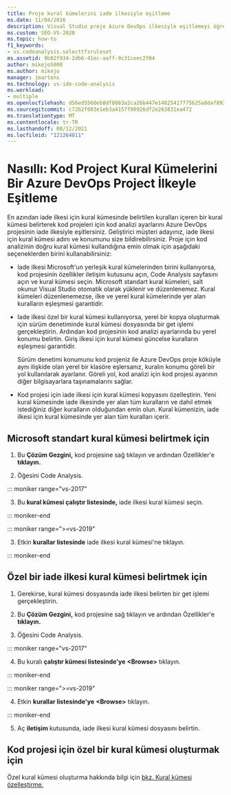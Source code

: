 ```yaml
---
title: Proje kural kümelerini iade ilkesiyle eşitleme
ms.date: 11/04/2016
description: Visual Studio proje Azure DevOps ilkesiyle eşitlemeyi öğrenin.
ms.custom: SEO-VS-2020
ms.topic: how-to
f1_keywords:
- vs.codeanalysis.selecttfsruleset
ms.assetid: 9b02f934-2db6-41ec-aaff-9c31ceec2f04
author: mikejo5000
ms.author: mikejo
manager: jmartens
ms.technology: vs-ide-code-analysis
ms.workload:
- multiple
ms.openlocfilehash: d56ed5560eb8df8083a2ca26b447e14825417775625a8daf89230549eea766ab
ms.sourcegitcommit: c72b2f603e1eb3a4157f00926df2e263831ea472
ms.translationtype: MT
ms.contentlocale: tr-TR
ms.lasthandoff: 08/12/2021
ms.locfileid: "121264811"
---
```

# <a name="how-to-synchronize-code-project-rule-sets-with-an-azure-devops-project-check-in-policy"></a>Nasıllı: Kod Project Kural Kümelerini Bir Azure DevOps Project İlkeyle Eşitleme

En azından iade ilkesi için kural kümesinde belirtilen kuralları içeren bir kural kümesi belirterek kod projeleri için kod analizi ayarlarını Azure DevOps projesinin iade ilkesiyle eşitlersiniz. Geliştirici müşteri adayınız, iade ilkesi için kural kümesi adını ve konumunu size bildirebilirsiniz. Proje için kod analizinin doğru kural kümesi kullandığına emin olmak için aşağıdaki seçeneklerden birini kullanabilirsiniz:

- Iade ilkesi Microsoft'un yerleşik kural kümelerinden birini kullanıyorsa, kod projesinin özellikler iletişim kutusunu açın, Code Analysis sayfasını açın ve kural kümesi seçin. Microsoft standart kural kümeleri, salt okunur Visual Studio otomatik olarak yüklenir ve düzenlenemez. Kural kümeleri düzenlenemezse, ilke ve yerel kural kümelerinde yer alan kuralların eşleşmesi garantidir.

- Iade ilkesi özel bir kural kümesi kullanıyorsa, yerel bir kopya oluşturmak için sürüm denetiminde kural kümesi dosyasında bir get işlemi gerçekleştirin. Ardından kod projesinin kod analizi ayarlarında bu yerel konumu belirtin. Giriş ilkesi için kural kümesi güncelse kuralların eşleşmesi garantidir.

     Sürüm denetimi konumunu kod projeniz ile Azure DevOps proje köküyle aynı ilişkide olan yerel bir klasöre eşlersanız, kuralın konumu göreli bir yol kullanılarak ayarlanır. Göreli yol, kod analizi için kod projesi ayarının diğer bilgisayarlara taşınamalarını sağlar.

- Kod projesi için iade ilkesi için kural kümesi kopyasını özelleştirin. Yeni kural kümesinde iade ilkesinde yer alan tüm kuralların ve dahil etmek istediğiniz diğer kuralların olduğundan emin olun. Kural kümenizin, iade ilkesi için kural kümesinde yer alan tüm kuralları içerir.

## <a name="to-specify-a-microsoft-standard-rule-set"></a>Microsoft standart kural kümesi belirtmek için

1. Bu **Çözüm Gezgini,** kod projesine sağ tıklayın ve ardından Özellikler'e **tıklayın.**

2. Öğesini Code Analysis.

::: moniker range="vs-2017"

3. Bu **kural kümesi çalıştır listesinde,** iade ilkesi kural kümesi seçin.

::: moniker-end

::: moniker range=">=vs-2019"

3. Etkin **kurallar listesinde** iade ilkesi kural kümesi'ne tıklayın.

::: moniker-end

## <a name="to-specify-a-custom-check-in-policy-rule-set"></a>Özel bir iade ilkesi kural kümesi belirtmek için

1. Gerekirse, kural kümesi dosyasında iade ilkesi belirten bir get işlemi gerçekleştirin.

2. Bu **Çözüm Gezgini,** kod projesine sağ tıklayın ve ardından Özellikler'e **tıklayın.**

3. Öğesini Code Analysis.

::: moniker range="vs-2017"

4. Bu kuralı **çalıştır kümesi listesinde'ye** **\<Browse>** tıklayın.

::: moniker-end

::: moniker range=">=vs-2019"

4. Etkin **kurallar listesinde'ye** **\<Browse>** tıklayın.

::: moniker-end

5. Aç **iletişim** kutusunda, iade ilkesi kural kümesi dosyasını belirtin.

## <a name="to-create-a-custom-rule-set-for-a-code-project"></a>Kod projesi için özel bir kural kümesi oluşturmak için

Özel kural kümesi oluşturma hakkında bilgi için [bkz. Kural kümesi özelleştirme.](how-to-create-a-custom-rule-set.md)
